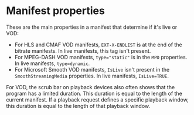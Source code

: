 # Manifest properties<a name="manifest-properties"></a>

These are the main properties in a manifest that determine if it's live or VOD:
+ For HLS and CMAF VOD manifests, `EXT-X-ENDLIST` is at the end of the bitrate manifests\. In live manifests, this tag isn't present\.
+ For MPEG\-DASH VOD manifests, `type="static"` is in the `MPD` properties\. In live manifests, `type=dynamic`\.
+ For Microsoft Smooth VOD manifests, `IsLive` isn't present in the `SmoothStreamingMedia` properties\. In live manifests, `IsLive=TRUE`\.

For VOD, the scrub bar on playback devices also often shows that the program has a limited duration\. This duration is equal to the length of the current manifest\. If a playback request defines a specific playback window, this duration is equal to the length of that playback window\. 